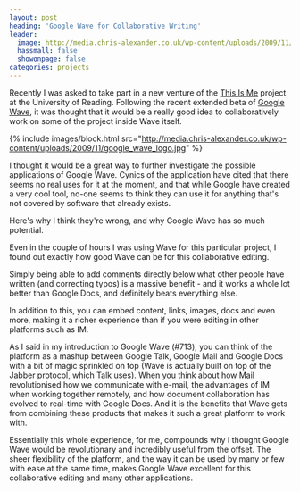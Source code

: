 ```yaml
---
layout: post
heading: 'Google Wave for Collaborative Writing'
leader:
  image: http://media.chris-alexander.co.uk/wp-content/uploads/2009/11/google_wave_logo.jpg
  hassmall: false
  showonpage: false
categories: projects
---
```


Recently I was asked to take part in a new venture of the [This Is Me](http://thisisme.reading.ac.uk/) project at the University of Reading. Following the recent extended beta of [Google Wave](https://wave.google.com/), it was thought that it would be a really good idea to collaboratively work on some of the project inside Wave itself.

{% include images/block.html src="http://media.chris-alexander.co.uk/wp-content/uploads/2009/11/google_wave_logo.jpg" %}

I thought it would be a great way to further investigate the possible applications of Google Wave. Cynics of the application have cited that there seems no real uses for it at the moment, and that while Google have created a very cool tool, no-one seems to think they can use it for anything that's not covered by software that already exists.

Here's why I think they're wrong, and why Google Wave has so much potential.

Even in the couple of hours I was using Wave for this particular project, I found out exactly how good Wave can be for this collaborative editing.

Simply being able to add comments directly below what other people have written (and correcting typos) is a massive benefit - and it works a whole lot better than Google Docs, and definitely beats everything else.

In addition to this, you can embed content, links, images, docs and even more, making it a richer experience than if you were editing in other platforms such as IM.

As I said in my introduction to Google Wave (#713), you can think of the platform as a mashup between Google Talk, Google Mail and Google Docs with a bit of magic sprinkled on top (Wave is actually built on top of the Jabber protocol, which Talk uses). When you think about how Mail revolutionised how we communicate with e-mail, the advantages of IM when working together remotely, and how document collaboration has evolved to real-time with Google Docs. And it is the benefits that Wave gets from combining these products that makes it such a great platform to work with.

Essentially this whole experience, for me, compounds why I thought Google Wave would be revolutionary and incredibly useful from the offset. The sheer flexibility of the platform, and the way it can be used by many or few with ease at the same time, makes Google Wave excellent for this collaborative editing and many other applications.

